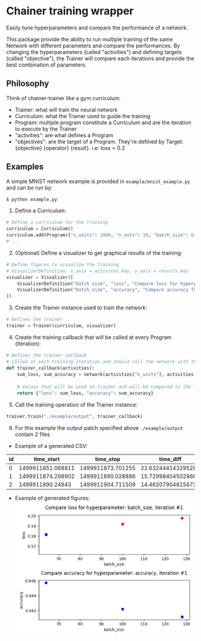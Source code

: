 # Chainer training wrapper
Easily tune hyperparameters and compare the performance of a network.

This package provide the ability to run multiple training of the same Network with different parameters and compare the performances.
By changing the hyperparameters (called "activities") and defining targets (called "objective"), the Trainer will compare each iterations and provide the best combination of parameters.

## Philosophy
Think of chainer-trainer like a gym curriculum:
* Trainer: what will train the neural network
* Curriculum: what the Trainer used to guide the training
* Program: multiple program constitute a Curriculum and are the iteration to execute by the Trainer
* "activities": are what defines a Program
* "objectives": are the target of a Program. They're defined by Target: {objective} {operator} {result}. i.e: loss < 0.2

## Examples
A simple MNIST network example is provided in `example/mnist_example.py` and can be run by:
```bash
$ python example.py
```
1. Define a Curriculum:
```python
# Define a curriculum for the training
curriculum = Curriculum()
curriculum.add(Program({"n_units": 1000, "n_outs": 10, "batch_size": 64, "epoch": 1}, [Target.lte("loss", 0.19), Target.gte("accuracy", 0.941)]))
# ...
```
2. (Optional) Define a visualizer to get graphical results of the training:
```python
# Define figures to visualize the training
# VisualizerDefinition: x_axis = activites.key, y_axis = results.key
visualizer = Visualizer([
    VisualizerDefinition("batch_size", "loss", "Compare loss for hyperparameter: batch_size, iteration #1"),
    VisualizerDefinition("batch_size", "accuracy", "Compare accuracy for hyperparameter: accuracy, iteration #1")
])
```
3. Create the Trainer instance used to train the network:
```python
# Defines the trainer
trainer = Trainer(curriculum, visualizer)
```
4. Create the training callback that will be called at every Program (iteration):
```python
# Defines the trainer callback
# Called at each training iteration and should call the network with the parameters defined in the activity
def trainer_callback(activities):
    sum_loss, sum_accuracy = network(activities["n_units"], activities["n_outs"], activities["batch_size"], activities["epoch"])

    # Values that will be used in trainer and will be compared to the Targets
    return {"loss": sum_loss, "accuracy": sum_accuracy}
```
5. Call the training operation of the Trainer instance:
```python
trainer.train("./example/output", trainer_callback)
```
6. For this example the output patch specified above `./example/output` contain 2 files
* Example of a generated CSV:

| id | time_start | time_stop | time_diff | n_units_activity | epoch_activity | n_outs_activity | batch_size_activity | loss_objective | accuracy_objective | loss_result | accuracy_result | loss_evaluation | accuracy_evaluation |
|---|---|---|---|---|---|---|---|---|---|---|---|---|---|
| 0 | 1499911851.068811 | 1499911873.701255 | 22.632444143295288 | 1000 | 1 | 10 | 64 | 0.19 | 0.941 | 0.18154194204012553 | 0.9457333333333333 | True | True |
| 1 | 1499911874.298902 | 1499911890.028886 | 15.729984045028687 | 1000 | 1 | 10 | 100 | 0.19 | 0.941 | 0.19183134109402697 | 0.9421833368142446 | False | True |
| 2 | 1499911890.24943 | 1499911904.711509 | 14.462079048156738 | 1000 | 1 | 10 | 128 | 0.19 | 0.941 | 0.19775271045764287 | 0.9411333333333334 | False | True |
 
* Example of generated figures:
![figure](/example/output/20170713-111051.png)
